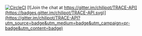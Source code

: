 [![CircleCI](https://circleci.com/gh/chilipot/TRACE-API/tree/master.svg?style=svg)](https://circleci.com/gh/chilipot/TRACE-API/tree/master)
[![Join the chat at https://gitter.im/chilipot/TRACE-API](https://badges.gitter.im/chilipot/TRACE-API.svg)](https://gitter.im/chilipot/TRACE-API?utm_source=badge&utm_medium=badge&utm_campaign=pr-badge&utm_content=badge)
